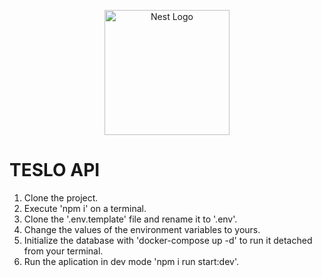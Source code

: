 <p align="center">
  <a href="http://nestjs.com/" target="blank"><img src="https://nestjs.com/img/logo-small.svg" width="200" alt="Nest Logo" /></a>
</p>

# TESLO API

1. Clone the project.
2. Execute 'npm i' on a terminal.
3. Clone the '.env.template' file and rename it to '.env'.
4. Change the values of the environment variables to yours.
5. Initialize the database with 'docker-compose up -d' to run it detached from your terminal.
6. Run the aplication in dev mode 'npm i run start:dev'.
